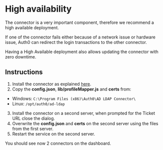 # High availability

The connector is a very important component, therefore we recommend a high available deployment.

If one of the connector fails either because of a network issue or hardware issue, Auth0 can redirect the login transactions to the other connector.

Having a High Available deployment also allows updating the connector with zero downtime.

## Instructions

1. Install the connector as explained [here](@@env.BASE_URL@@/connector/install).
2. Copy the **config.json**, **lib/profileMapper.js** and **certs** from:
  -  Windows: `C:\Program Files (x86)\Auth0\AD LDAP Connector\`
  -  Linux: `/opt/auth0/ad-ldap`

3. Install the connector on a second server, when prompted for the Ticket URL close the dialog.
4. Overwrite the **config.json** and **certs** on the second server using the files from the first server.
5. Restart the service on the second server.

You should see now 2 connectors on the dashboard.